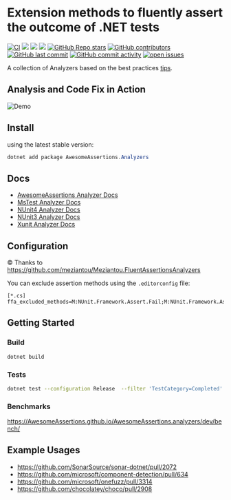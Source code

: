 # Extension methods to fluently assert the outcome of .NET tests

[![CI](https://github.com/awesomeassertions/AwesomeAssertions.Analyzers/actions/workflows/ci.yml/badge.svg?branch=main)](https://github.com/awesomeassertions/AwesomeAssertions.Analyzers/actions/workflows/ci.yml)
[![](https://img.shields.io/github/release/awesomeassertions/AwesomeAssertions.Analyzers.svg?label=latest%20release&color=007edf)](https://github.com/awesomeassertions/AwesomeAssertions.Analyzers/releases/latest)
[![](https://img.shields.io/nuget/dt/AwesomeAssertions.Analyzers.svg?label=downloads&color=007edf&logo=nuget)](https://www.nuget.org/packages/AwesomeAssertions.Analyzers)
[![](https://img.shields.io/librariesio/dependents/nuget/AwesomeAssertions.Analyzers.svg?label=dependent%20libraries)](https://libraries.io/nuget/AwesomeAssertions.Analyzers)
[![GitHub Repo stars](https://img.shields.io/github/stars/awesomeassertions/AwesomeAssertions.Analyzers)](https://github.com/awesomeassertions/AwesomeAssertions.Analyzers/stargazers)
[![GitHub contributors](https://img.shields.io/github/contributors/awesomeassertions/AwesomeAssertions.Analyzers)](https://github.com/awesomeassertions/AwesomeAssertions.Analyzers/graphs/contributors)
[![GitHub last commit](https://img.shields.io/github/last-commit/awesomeassertions/AwesomeAssertions.Analyzers)](https://github.com/awesomeassertions/AwesomeAssertions.Analyzers)
[![GitHub commit activity](https://img.shields.io/github/commit-activity/m/awesomeassertions/AwesomeAssertions.Analyzers)](https://github.com/awesomeassertions/AwesomeAssertions.Analyzers/graphs/commit-activity)
[![open issues](https://img.shields.io/github/issues/awesomeassertions/AwesomeAssertions.Analyzers)](https://github.com/awesomeassertions/AwesomeAssertions.Analyzers/issues)

A collection of Analyzers based on the best practices [tips](https://awesomeassertions.org/tips/).

<!-- TODO: do we want to re-introduce this? Do we care? -->
<!-- ![Alt](https://repobeats.axiom.co/api/embed/92fd2e6496fc171c00616eaf672c3c757a1a29ac.svg "Repobeats analytics image") -->

## Analysis and Code Fix in Action

![Demo](assets/demo.gif)

## Install

using the latest stable version:

```powershell
dotnet add package AwesomeAssertions.Analyzers
```

## Docs

- [AwesomeAssertions Analyzer Docs](docs/AwesomeAssertionsAnalyzer.md)
- [MsTest Analyzer Docs](docs/MsTestAnalyzer.md)
- [NUnit4 Analyzer Docs](docs/Nunit4Analyzer.md)
- [NUnit3 Analyzer Docs](docs/Nunit3Analyzer.md)
- [Xunit Analyzer Docs](docs/XunitAnalyzer.md)

## Configuration

© Thanks to https://github.com/meziantou/Meziantou.FluentAssertionsAnalyzers

You can exclude assertion methods using the `.editorconfig` file:

````
[*.cs]
ffa_excluded_methods=M:NUnit.Framework.Assert.Fail;M:NUnit.Framework.Assert.Fail(System.String)
````

## Getting Started

### Build

```bash
dotnet build
```

### Tests

```bash
dotnet test --configuration Release  --filter 'TestCategory=Completed'
```

### Benchmarks

<!-- TODO: point at fork docs -->
https://AwesomeAssertions.github.io/AwesomeAssertions.analyzers/dev/bench/

## Example Usages
- https://github.com/SonarSource/sonar-dotnet/pull/2072
- https://github.com/microsoft/component-detection/pull/634
- https://github.com/microsoft/onefuzz/pull/3314
- https://github.com/chocolatey/choco/pull/2908
